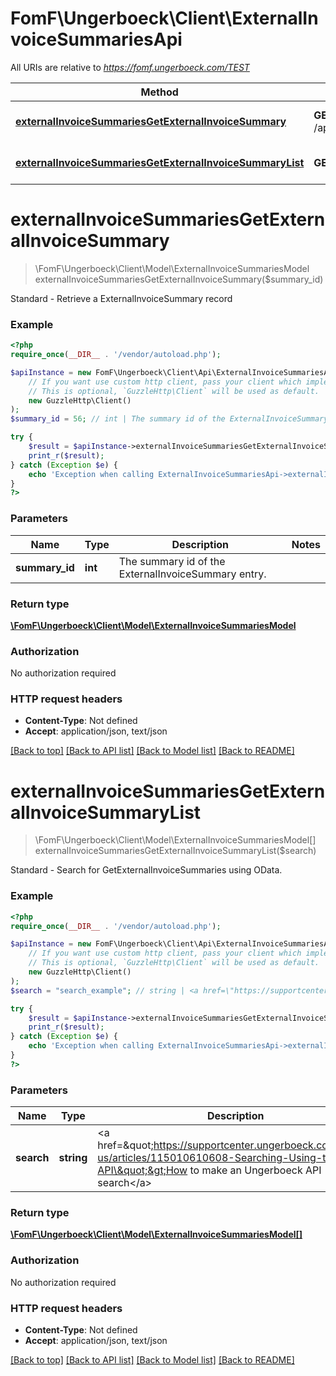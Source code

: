 # FomF\Ungerboeck\Client\ExternalInvoiceSummariesApi

All URIs are relative to *https://fomf.ungerboeck.com/TEST*

Method | HTTP request | Description
------------- | ------------- | -------------
[**externalInvoiceSummariesGetExternalInvoiceSummary**](ExternalInvoiceSummariesApi.md#externalInvoiceSummariesGetExternalInvoiceSummary) | **GET** /api/v1/ExternalInvoiceSummaries/{SummaryID} | Standard - Retrieve a ExternalInvoiceSummary record
[**externalInvoiceSummariesGetExternalInvoiceSummaryList**](ExternalInvoiceSummariesApi.md#externalInvoiceSummariesGetExternalInvoiceSummaryList) | **GET** /api/v1/ExternalInvoiceSummaries | Standard - Search for GetExternalInvoiceSummaries using OData.


# **externalInvoiceSummariesGetExternalInvoiceSummary**
> \FomF\Ungerboeck\Client\Model\ExternalInvoiceSummariesModel externalInvoiceSummariesGetExternalInvoiceSummary($summary_id)

Standard - Retrieve a ExternalInvoiceSummary record

### Example
```php
<?php
require_once(__DIR__ . '/vendor/autoload.php');

$apiInstance = new FomF\Ungerboeck\Client\Api\ExternalInvoiceSummariesApi(
    // If you want use custom http client, pass your client which implements `GuzzleHttp\ClientInterface`.
    // This is optional, `GuzzleHttp\Client` will be used as default.
    new GuzzleHttp\Client()
);
$summary_id = 56; // int | The summary id of the ExternalInvoiceSummary entry.

try {
    $result = $apiInstance->externalInvoiceSummariesGetExternalInvoiceSummary($summary_id);
    print_r($result);
} catch (Exception $e) {
    echo 'Exception when calling ExternalInvoiceSummariesApi->externalInvoiceSummariesGetExternalInvoiceSummary: ', $e->getMessage(), PHP_EOL;
}
?>
```

### Parameters

Name | Type | Description  | Notes
------------- | ------------- | ------------- | -------------
 **summary_id** | **int**| The summary id of the ExternalInvoiceSummary entry. |

### Return type

[**\FomF\Ungerboeck\Client\Model\ExternalInvoiceSummariesModel**](../Model/ExternalInvoiceSummariesModel.md)

### Authorization

No authorization required

### HTTP request headers

 - **Content-Type**: Not defined
 - **Accept**: application/json, text/json

[[Back to top]](#) [[Back to API list]](../../README.md#documentation-for-api-endpoints) [[Back to Model list]](../../README.md#documentation-for-models) [[Back to README]](../../README.md)

# **externalInvoiceSummariesGetExternalInvoiceSummaryList**
> \FomF\Ungerboeck\Client\Model\ExternalInvoiceSummariesModel[] externalInvoiceSummariesGetExternalInvoiceSummaryList($search)

Standard - Search for GetExternalInvoiceSummaries using OData.

### Example
```php
<?php
require_once(__DIR__ . '/vendor/autoload.php');

$apiInstance = new FomF\Ungerboeck\Client\Api\ExternalInvoiceSummariesApi(
    // If you want use custom http client, pass your client which implements `GuzzleHttp\ClientInterface`.
    // This is optional, `GuzzleHttp\Client` will be used as default.
    new GuzzleHttp\Client()
);
$search = "search_example"; // string | <a href=\"https://supportcenter.ungerboeck.com/hc/en-us/articles/115010610608-Searching-Using-the-API\">How to make an Ungerboeck API search</a>

try {
    $result = $apiInstance->externalInvoiceSummariesGetExternalInvoiceSummaryList($search);
    print_r($result);
} catch (Exception $e) {
    echo 'Exception when calling ExternalInvoiceSummariesApi->externalInvoiceSummariesGetExternalInvoiceSummaryList: ', $e->getMessage(), PHP_EOL;
}
?>
```

### Parameters

Name | Type | Description  | Notes
------------- | ------------- | ------------- | -------------
 **search** | **string**| &lt;a href&#x3D;\&quot;https://supportcenter.ungerboeck.com/hc/en-us/articles/115010610608-Searching-Using-the-API\&quot;&gt;How to make an Ungerboeck API search&lt;/a&gt; |

### Return type

[**\FomF\Ungerboeck\Client\Model\ExternalInvoiceSummariesModel[]**](../Model/ExternalInvoiceSummariesModel.md)

### Authorization

No authorization required

### HTTP request headers

 - **Content-Type**: Not defined
 - **Accept**: application/json, text/json

[[Back to top]](#) [[Back to API list]](../../README.md#documentation-for-api-endpoints) [[Back to Model list]](../../README.md#documentation-for-models) [[Back to README]](../../README.md)

